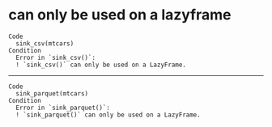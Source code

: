 # can only be used on a lazyframe

    Code
      sink_csv(mtcars)
    Condition
      Error in `sink_csv()`:
      ! `sink_csv()` can only be used on a LazyFrame.

---

    Code
      sink_parquet(mtcars)
    Condition
      Error in `sink_parquet()`:
      ! `sink_parquet()` can only be used on a LazyFrame.

